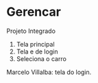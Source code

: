 # Gerencar
Projeto Integrado 
1. Tela principal 
2. Tela e de login
3. Seleciona o carro

Marcelo Villalba: tela do login.